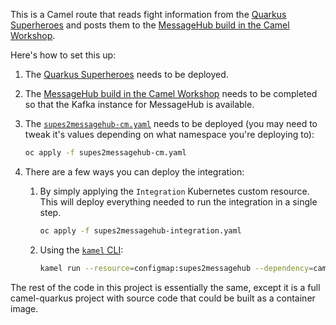 This is a Camel route that reads fight information from the [Quarkus Superheroes](https://github.com/quarkusio/quarkus-super-heroes) and posts them to the [MessageHub build in the Camel Workshop](https://github.com/RedHat-Middleware-Workshops/workshop-camel3).

Here's how to set this up:
1. The [Quarkus Superheroes](https://github.com/quarkusio/quarkus-superheroes) needs to be deployed.
2. The [MessageHub build in the Camel Workshop](https://github.com/RedHat-Middleware-Workshops/workshop-camel3) needs to be completed so that the Kafka instance for MessageHub is available.
3. The [`supes2messagehub-cm.yaml`](supes2messagehub-cm.yaml) needs to be deployed (you may need to tweak it's values depending on what namespace you're deploying to):
    ```bash
    oc apply -f supes2messagehub-cm.yaml
    ```

4. There are a few ways you can deploy the integration:
   1. By simply applying the `Integration` Kubernetes custom resource. This will deploy everything needed to run the integration in a single step.
       ```bash
       oc apply -f supes2messagehub-integration.yaml
       ```

   2. Using the [`kamel` CLI](https://camel.apache.org/camel-k/1.11.x/cli/cli.html):
       ```bash
       kamel run --resource=configmap:supes2messagehub --dependency=camel:jslt --dependency=mvn:io.quarkus:quarkus-apicurio-registry-avro supes2messagehub.yaml
       ```

The rest of the code in this project is essentially the same, except it is a full camel-quarkus project with source code that could be built as a container image.